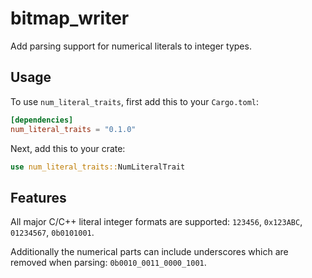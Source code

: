 # bitmap_writer

Add parsing support for numerical literals to integer types.

## Usage

To use `num_literal_traits`, first add this to your `Cargo.toml`:

```toml
[dependencies]
num_literal_traits = "0.1.0"
```

Next, add this to your crate:

```rust
use num_literal_traits::NumLiteralTrait
```

## Features

All major C/C++ literal integer formats are supported: `123456`, `0x123ABC`, `01234567`, `0b0101001`.

Additionally the numerical parts can include underscores which are removed when parsing: `0b0010_0011_0000_1001`.